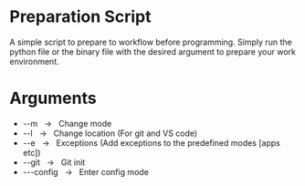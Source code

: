 # Preparation Script

A simple script to prepare to workflow before programming. Simply run the python file or the binary file with the desired argument to prepare your work environment.


# Arguments
 - --m &nbsp; &#8594; &nbsp; Change mode
 - --l &nbsp; &#8594; &nbsp; Change location (For git and VS code)
 - --e &nbsp; &#8594; &nbsp; Exceptions (Add exceptions to the predefined modes [apps etc])
 - --git &nbsp; &#8594; &nbsp; Git init
 - ---config &nbsp; &#8594; &nbsp; Enter config mode
